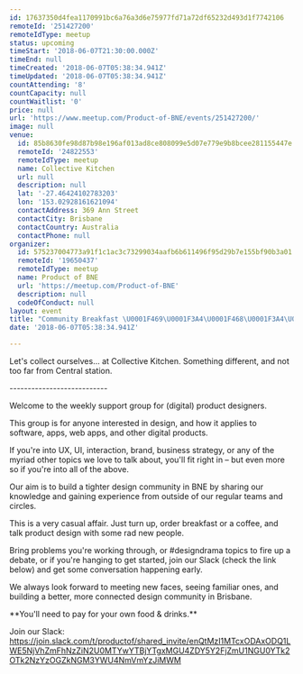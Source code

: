 ```yaml
---
id: 17637350d4fea1170991bc6a76a3d6e75977fd71a72df65232d493d1f7742106
remoteId: '251427200'
remoteIdType: meetup
status: upcoming
timeStart: '2018-06-07T21:30:00.000Z'
timeEnd: null
timeCreated: '2018-06-07T05:38:34.941Z'
timeUpdated: '2018-06-07T05:38:34.941Z'
countAttending: '8'
countCapacity: null
countWaitlist: '0'
price: null
url: 'https://www.meetup.com/Product-of-BNE/events/251427200/'
image: null
venue:
  id: 85b8630fe98d87b98e196af013ad8ce808099e5d07e779e9b8bcee281155447e
  remoteId: '24822553'
  remoteIdType: meetup
  name: Collective Kitchen
  url: null
  description: null
  lat: '-27.46424102783203'
  lon: '153.02928161621094'
  contactAddress: 369 Ann Street
  contactCity: Brisbane
  contactCountry: Australia
  contactPhone: null
organizer:
  id: 575237004773a91f1c1ac3c73299034aafb6b611496f95d29b7e155bf90b3a01
  remoteId: '19650437'
  remoteIdType: meetup
  name: Product of BNE
  url: 'https://meetup.com/Product-of-BNE'
  description: null
  codeOfConduct: null
layout: event
title: "Community Breakfast \U0001F469‍\U0001F3A4\U0001F468‍\U0001F3A4\U0001F37D"
date: '2018-06-07T05:38:34.941Z'

---
```

<p>Let's collect ourselves… at Collective Kitchen. Something different, and not too far from Central station.</p> <p>---------------------------</p> <p>Welcome to the weekly support group for (digital) product designers.</p> <p>This group is for anyone interested in design, and how it applies to software, apps, web apps, and other digital products.</p> <p>If you're into UX, UI, interaction, brand, business strategy, or any of the myriad other topics we love to talk about, you'll fit right in – but even more so if you're into all of the above.</p> <p>Our aim is to build a tighter design community in BNE by sharing our knowledge and gaining experience from outside of our regular teams and circles.</p> <p>This is a very casual affair. Just turn up, order breakfast or a coffee, and talk product design with some rad new people.</p> <p>Bring problems you're working through, or #designdrama topics to fire up a debate, or if you're hanging to get started, join our Slack (check the link below) and get some conversation happening early.</p> <p>We always look forward to meeting new faces, seeing familiar ones, and building a better, more connected design community in Brisbane.</p> <p>**You'll need to pay for your own food &amp; drinks.**</p> <p>Join our Slack: <a href="https://join.slack.com/t/productof/shared_invite/enQtMzI1MTcxODAxODQ1LWE5NjVhZmFhNzZiN2U0MTYwYTBjYTgxMGU4ZDY5Y2FjZmU1NGU0YTk2OTk2NzYzOGZkNGM3YWU4NmVmYzJiMWM" class="linkified">https://join.slack.com/t/productof/shared_invite/enQtMzI1MTcxODAxODQ1LWE5NjVhZmFhNzZiN2U0MTYwYTBjYTgxMGU4ZDY5Y2FjZmU1NGU0YTk2OTk2NzYzOGZkNGM3YWU4NmVmYzJiMWM</a></p>
